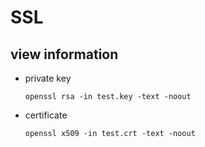 # SSL
## view information
* private key  

  ```
  openssl rsa -in test.key -text -noout
  ```

* certificate

  ```
  openssl x509 -in test.crt -text -noout
  ```
